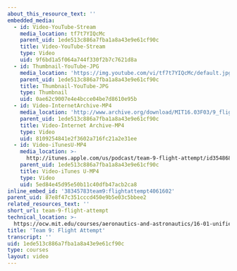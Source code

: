 ```yaml
---
about_this_resource_text: ''
embedded_media:
  - id: Video-YouTube-Stream
    media_location: tf7t7YIQcMc
    parent_uid: 1ede513c886a7fba1a8a43e9e61cf90c
    title: Video-YouTube-Stream
    type: Video
    uid: 9f6bd1a5f064a744f330f2b7c7621d8a
  - id: Thumbnail-YouTube-JPG
    media_location: 'https://img.youtube.com/vi/tf7t7YIQcMc/default.jpg'
    parent_uid: 1ede513c886a7fba1a8a43e9e61cf90c
    title: Thumbnail-YouTube-JPG
    type: Thumbnail
    uid: 0ae62c9007e4e4bcce04be7d8610e95b
  - id: Video-InternetArchive-MP4
    media_location: 'http://www.archive.org/download/MIT16.03F03/9_flight-220k.mp4'
    parent_uid: 1ede513c886a7fba1a8a43e9e61cf90c
    title: Video-Internet Archive-MP4
    type: Video
    uid: 8109254841e2f3602a716fc21a2e31ee
  - id: Video-iTunesU-MP4
    media_location: >-
      http://itunes.apple.com/us/podcast/team-9-flight-attempt/id354868963?i=80690311
    parent_uid: 1ede513c886a7fba1a8a43e9e61cf90c
    title: Video-iTunes U-MP4
    type: Video
    uid: 5ed84e45d95e50b11c40dfb47acb2ca8
inline_embed_id: '38345783team9:flightattempt4061602'
parent_uid: 87e8f47c351cccd450e9b5e03c5bbee2
related_resources_text: ''
short_url: team-9-flight-attempt
technical_location: >-
  https://ocw.mit.edu/courses/aeronautics-and-astronautics/16-01-unified-engineering-i-ii-iii-iv-fall-2005-spring-2006/systems-labs-04/team-9-flight-attempt
title: 'Team 9: Flight Attempt'
transcript: ''
uid: 1ede513c886a7fba1a8a43e9e61cf90c
type: courses
layout: video
---
```

